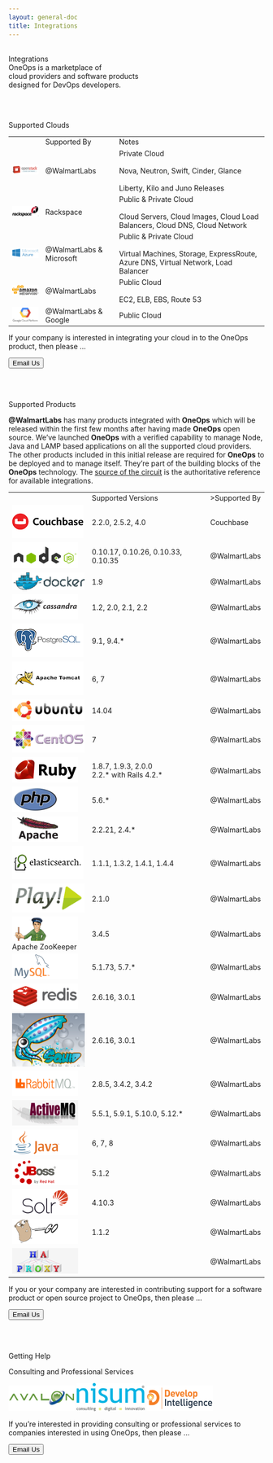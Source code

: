 ```yaml
---
layout: general-doc
title: Integrations
---
```


<!--HERO CONTAINER-->
<div class="integrations-hero-unit">
  <div class="hero-info hero-info-integrations hero-headline-one">
    <br>
    <div class="yellow">Integrations</div>
    <div class="white">OneOps is a marketplace of</div>
    <div class="white">cloud providers and software products</div>
    <div class="white">designed for DevOps developers.</div>
  </div>
  <div class="hero-overlay-darker"></div>
</div>

<br><br>
<div class="center-text headline-one bottom-spacer-small blue">Supported Clouds</div>

<!--Full Screen-->
<table class="integrations-table">
    <!--TABLE HEADING-->
    <tbody>
    <tr>
        <td></td>
        <td>Supported By</td>
        <td>Notes</td>
    </tr>
    <!--END - TABLE HEADING-->
    <!--ROW -->
    <tr>
        <td><img src="/assets/img/logos/integrations/openstack.png"/></td>
        <td>@WalmartLabs</td>
        <td>Private Cloud
            <br><br>
            Nova, Neutron, Swift, Cinder, Glance
            <br><br>
            Liberty, Kilo and Juno Releases
        </td>
    </tr>
    <!--ROW -->
    <tr>
        <td><img src="/assets/img/logos/integrations/rackspace.png"/></td>
        <td>Rackspace</td>
        <td>Public & Private Cloud
            <br><br>
            Cloud Servers, Cloud Images, Cloud Load Balancers, Cloud DNS, Cloud Network
        </td>
    </tr>
    <!--ROW -->
    <tr>
        <td><img src="/assets/img/logos/integrations/azure.png"/></td>
        <td>@WalmartLabs & Microsoft</td>
        <td>Public & Private Cloud
            <br><br>
            Virtual Machines, Storage, ExpressRoute, Azure DNS, Virtual Network, Load Balancer
        </td>
    </tr>
    <!--ROW -->
    <tr>
        <td><img src="/assets/img/logos/integrations/amazon.png"/></td>
        <td>@WalmartLabs</td>
        <td>Public Cloud
            <br><br>
            EC2, ELB, EBS, Route 53
        </td>
    </tr>
     <tr>
        <td><img src="/assets/img/logos/integrations/google-cloud-platform.png"/></td>
        <td>@WalmartLabs & Google</td>
        <td>Public Cloud</td>
    </tr>
    </tbody>
</table>


If your company is interested in integrating your cloud in to the OneOps product, then please ...

<p class="center-text">
  <a href="mailto:partners@oneops.com">
    <button class="btn btn-help">Email Us</button>
  </a>
</p>

<br><br>
<div id="software"></div>
<div class="center-text headline-one top-spacer bottom-spacer-small blue">
    Supported Products
</div>

<p>
    <strong>@WalmartLabs</strong> has many products integrated with <strong>OneOps</strong> which will
    be released  within the first few months after having made <strong>OneOps</strong> open source.
    We’ve launched <strong>OneOps</strong> with a verified capability to manage Node, Java and LAMP
    based applications on all the supported cloud providers. The other products included in this initial
    release are required for <strong>OneOps</strong> to be deployed and to manage itself. They’re part
    of the building blocks of the <strong>OneOps</strong> technology. 
    The <a href="https://github.com/oneops/circuit-oneops-1">source of the circuit</a> is the
    authoritative reference for available integrations.
</p>

<table class="table table-partners">
    <!--TABLE HEADING-->
    <tbody>
    <tr>
        <td></td>
        <td>Supported Versions</td>
        <td>>Supported By</td>
    </tr>
    <!--END - TABLE HEADING-->
    <tr>
        <td><img src="/assets/img/logos/integrations/couchbase.png"/></td>
        <td>2.2.0, 2.5.2, 4.0</td>
        <td>Couchbase</td>
    </tr>
    <tr>
        <td><img src="/assets/img/logos/integrations/node.png"/></td>
        <td> 0.10.17, 0.10.26, 0.10.33, 0.10.35 </td>
        <td>@WalmartLabs</td>
    </tr>
    <tr>
        <td><img src="/assets/img/logos/integrations/docker.png"/></td>
        <td> 1.9 </td>
        <td>@WalmartLabs</td>
    </tr>
    <tr>
        <td><img src="/assets/img/logos/integrations/cassandra.png"/></td>
        <td> 1.2, 2.0, 2.1, 2.2 </td>
        <td> @WalmartLabs </td>
    </tr>
    <tr>
        <td><img src="/assets/img/logos/integrations/postgresql.png"/></td>
        <td> 9.1, 9.4.* </td>
        <td> @WalmartLabs </td>
    </tr>
    <tr>
        <td><img src="/assets/img/logos/integrations/tomcat.png"/></td>
        <td> 6, 7 </td>
        <td> @WalmartLabs </td>
   </tr>
    <tr>
        <td><img src="/assets/img/logos/integrations/ubuntu.png"/></td>
        <td> 14.04 </td>
        <td>@WalmartLabs</td>
    </tr>
    <tr>
        <td><img src="/assets/img/logos/integrations/centos.png"/></td>
        <td> 7 </td>
        <td>@WalmartLabs</td>
    </tr>
    <tr>
        <td><img src="/assets/img/logos/integrations/ruby.png"/></td>
        <td> 1.8.7, 1.9.3, 2.0.0 <br> 2.2.* with Rails 4.2.*</td>
        <td> @WalmartLabs </td>
    </tr>
    <tr>
        <td><img src="/assets/img/logos/integrations/php.png"/></td>
        <td>5.6.* </td>
        <td>@WalmartLabs</td>
    </tr>
    <tr>
        <td><img src="/assets/img/logos/integrations/apache.png"/></td>
         <td> 2.2.21, 2.4.* </td>
         <td> @WalmartLabs </td>
    </tr>
    <tr>
        <td><img src="/assets/img/logos/integrations/elastic-search.png"/></td>
        <td> 1.1.1, 1.3.2, 1.4.1, 1.4.4 </td>
        <td> @WalmartLabs </td>
    </tr>
    <tr>
        <td><img src="/assets/img/logos/integrations/play-framework.png"/></td>
        <td> 2.1.0 </td>
        <td>@WalmartLabs</td>
    </tr>
    <tr>
        <td><img src="/assets/img/logos/integrations/zoo-keeper.png"/> <br>Apache ZooKeeper</td>
        <td> 3.4.5 </td>
        <td>@WalmartLabs</td>
    </tr>
    <tr>
        <td><img src="/assets/img/logos/integrations/mySQL.png"/></td>
        <td> 5.1.73, 5.7.* </td>
        <td>@WalmartLabs</td>
    </tr>
    <tr>
        <td><img src="/assets/img/logos/integrations/redis.png"/></td>
        <td> 2.6.16, 3.0.1 </td>
        <td>@WalmartLabs</td>
    </tr>
    <tr>
        <td><img src="/assets/img/logos/integrations/squid-cache.png"/></td>
        <td> 2.6.16, 3.0.1 </td>
        <td>@WalmartLabs</td>
    </tr>
    <!--ROW -->
    <tr>
        <td><img src="/assets/img/logos/integrations/RabbitMQ-new.png"/></td>
        <td> 2.8.5, 3.4.2, 3.4.2 </td>
        <td>@WalmartLabs</td>
    </tr>
    <tr>
        <td><img src="/assets/img/logos/integrations/active-mq.png"/></td>
        <td> 5.5.1, 5.9.1, 5.10.0, 5.12.* </td>
        <td>@WalmartLabs</td>
    </tr>
    <tr>
        <td><img src="/assets/img/logos/integrations/java.png"/></td>
        <td> 6, 7, 8 </td>
        <td>@WalmartLabs</td>
    </tr>
    <tr>
        <td><img src="/assets/img/logos/integrations/jboss.png"/></td>
        <td> 5.1.2 </td>
        <td>@WalmartLabs</td>
    </tr>
    <tr>
        <td><img  src="/assets/img/logos/integrations/solr.png"/></td>
        <td> 4.10.3 </td>
        <td>@WalmartLabs</td>
    </tr>
    <tr>
        <td><img src="/assets/img/logos/integrations/go-gopher-A.png"/></td>
        <td> 1.1.2 </td>
        <td>@WalmartLabs</td>
    </tr>
    <tr>
        <td><img src="/assets/img/logos/integrations/hap-roxy.png"/></td>
        <td> </td>
        <td>@WalmartLabs</td>
    </tr>
    </tbody>
</table>

<div class="center-text">
    If you or your company are interested in contributing support for a software product
    or open source project to OneOps, then please ...
</div>
<p class="button-padding center-text">
  <a href="mailto:partners@oneops.com"><button class="btn btn-help">Email Us</button></a>
</p>

<br><br>
<div id="help"></div>

<!--Header-->
<div class="center-text headline-one top-spacer bottom-spacer-small blue">
    Getting Help
</div>
<p class="center-text">Consulting and Professional Services</p>
<p class="center-text">
  <span class="partner-image">
  <a href="http://www.avalonconsult.com/" target="_blank">
    <img src="/assets/img/logos/avalon.png" alt="Avalon Consulting"/></a>
  </span>
  <span class="partner-image">
  <a href="http://www.nisum.com/" target="_blank">
    <img src="/assets/img/logos/nisum.png" alt="Nisum Technologies"/></a>
  </span>
  <span class="partner-image">
  <a href="http://www.developintelligence.com/catalog/devops/oneops/introduction-to-oneops" target="_blank">
    <img src="/assets/img/logos/Develop-Intelligence-logo.png" alt="DevelopIntelligence LLC"/></a>
  </span>
</p>
<!--Full Screen-->
<div class="center-text">
    If you’re interested in providing consulting or professional services to companies
    interested in using OneOps, then please ...
</div>
<p class="button-padding center-text">
    <a href="mailto:partners@oneops.com">
        <button class="btn btn-help">
            Email Us
        </button>
    </a>
</p>

